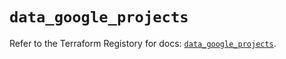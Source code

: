 # `data_google_projects`

Refer to the Terraform Registory for docs: [`data_google_projects`](https://registry.terraform.io/providers/hashicorp/google/4.72.1/docs/data-sources/projects).
